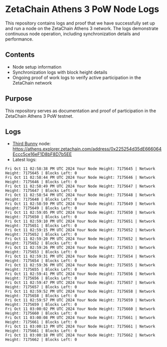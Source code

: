 # ZetaChain Athens 3 PoW Node Logs
This repository contains logs and proof that we have successfully set up and run a node on the ZetaChain Athens 3 network. The logs demonstrate continuous node operation, including synchronization details and performance.

## Contents
- Node setup information
- Synchronization logs with block height details
- Ongoing proof of work logs to verify active participation in the ZetaChain network

## Purpose
This repository serves as documentation and proof of participation in the ZetaChain Athens 3 PoW testnet.

## Logs

- [Third Bunny](https://thirdbunny.xyz/) node: https://athens.explorer.zetachain.com/address/0x225254d35dE666064Eccc5ce16eF1D8bF8D7b5EE
- Latest logs:
```
Fri Oct 11 02:58:38 PM UTC 2024 Your Node Height: 7175645 | Network Height: 7175645 | Blocks Left: 0
Fri Oct 11 02:58:44 PM UTC 2024 Your Node Height: 7175646 | Network Height: 7175646 | Blocks Left: 0
Fri Oct 11 02:58:49 PM UTC 2024 Your Node Height: 7175647 | Network Height: 7175647 | Blocks Left: 0
Fri Oct 11 02:58:54 PM UTC 2024 Your Node Height: 7175648 | Network Height: 7175648 | Blocks Left: 0
Fri Oct 11 02:58:59 PM UTC 2024 Your Node Height: 7175649 | Network Height: 7175649 | Blocks Left: 0
Fri Oct 11 02:59:05 PM UTC 2024 Your Node Height: 7175650 | Network Height: 7175650 | Blocks Left: 0
Fri Oct 11 02:59:10 PM UTC 2024 Your Node Height: 7175651 | Network Height: 7175651 | Blocks Left: 0
Fri Oct 11 02:59:15 PM UTC 2024 Your Node Height: 7175652 | Network Height: 7175652 | Blocks Left: 0
Fri Oct 11 02:59:20 PM UTC 2024 Your Node Height: 7175652 | Network Height: 7175652 | Blocks Left: 0
Fri Oct 11 02:59:26 PM UTC 2024 Your Node Height: 7175653 | Network Height: 7175653 | Blocks Left: 0
Fri Oct 11 02:59:31 PM UTC 2024 Your Node Height: 7175654 | Network Height: 7175654 | Blocks Left: 0
Fri Oct 11 02:59:36 PM UTC 2024 Your Node Height: 7175655 | Network Height: 7175655 | Blocks Left: 0
Fri Oct 11 02:59:41 PM UTC 2024 Your Node Height: 7175656 | Network Height: 7175656 | Blocks Left: 0
Fri Oct 11 02:59:47 PM UTC 2024 Your Node Height: 7175657 | Network Height: 7175657 | Blocks Left: 0
Fri Oct 11 02:59:52 PM UTC 2024 Your Node Height: 7175658 | Network Height: 7175658 | Blocks Left: 0
Fri Oct 11 02:59:57 PM UTC 2024 Your Node Height: 7175659 | Network Height: 7175659 | Blocks Left: 0
Fri Oct 11 03:00:02 PM UTC 2024 Your Node Height: 7175660 | Network Height: 7175660 | Blocks Left: 0
Fri Oct 11 03:00:08 PM UTC 2024 Your Node Height: 7175661 | Network Height: 7175661 | Blocks Left: 0
Fri Oct 11 03:00:13 PM UTC 2024 Your Node Height: 7175661 | Network Height: 7175661 | Blocks Left: 0
Fri Oct 11 03:00:18 PM UTC 2024 Your Node Height: 7175662 | Network Height: 7175662 | Blocks Left: 0
```
